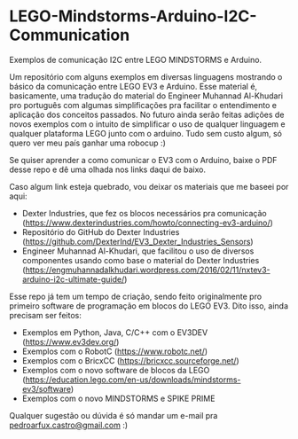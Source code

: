 # LEGO-Mindstorms-Arduino-I2C-Communication
Exemplos de comunicação I2C entre LEGO MINDSTORMS e Arduino.

Um repositório com alguns exemplos em diversas linguagens mostrando o básico da comunicação entre LEGO EV3 e Arduino.
Esse material é, basicamente, uma tradução do material do Engineer Muhannad Al-Khudari pro português com algumas simplificações pra facilitar o entendimento e aplicação dos conceitos passados. No futuro ainda serão feitas adições de novos exemplos com o intuito de simplificar o uso de qualquer linguagem e qualquer plataforma LEGO junto com o arduino. Tudo sem custo algum, só quero ver meu país ganhar uma robocup :)

Se quiser aprender a como comunicar o EV3 com o Arduino, baixe o PDF desse repo e dê uma olhada nos links daqui de baixo.

Caso algum link esteja quebrado, vou deixar os materiais que me baseei por aqui:
 - Dexter Industries, que fez os blocos necessários pra comunicação (https://www.dexterindustries.com/howto/connecting-ev3-arduino/)
 - Repositório do GitHub do Dexter Industries (https://github.com/DexterInd/EV3_Dexter_Industries_Sensors)
 - Engineer Muhannad Al-Khudari, que facilitou o uso de diversos componentes usando como base o material do Dexter Industries (https://engmuhannadalkhudari.wordpress.com/2016/02/11/nxtev3-arduino-i2c-ultimate-guide/)

Esse repo já tem um tempo de criação, sendo feito originalmente pro primeiro software de programação em blocos do LEGO EV3. Dito isso, ainda precisam ser feitos:
 - Exemplos em Python, Java, C/C++ com o EV3DEV (https://www.ev3dev.org/)
 - Exemplos com o RobotC (https://www.robotc.net/)
 - Exemplos com o BricxCC (https://bricxcc.sourceforge.net/)
 - Exemplos com o novo software de blocos da LEGO (https://education.lego.com/en-us/downloads/mindstorms-ev3/software)
 - Exemplos com o novo MINDSTORMS e SPIKE PRIME
 
Qualquer sugestão ou dúvida é só mandar um e-mail pra pedroarfux.castro@gmail.com :)
